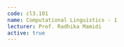 ```yaml
---
code: cl3.101
name: Computational Linguistics - 1
lecturer: Prof. Radhika Mamidi
active: true
---
```

